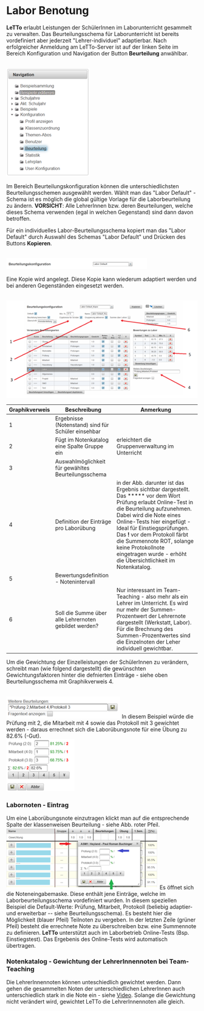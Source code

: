# Labor Benotung
**LeTTo** erlaubt Leistungen der SchülerInnen im Laborunterricht gesammelt zu verwalten. Das Beurteilungsschema für Laborunterricht ist bereits vordefiniert aber jederzeit "Lehrer-individuel" adaptierbar. Nach erfolgreicher Anmeldung am LeTTo-Server ist auf der linken Seite im Bereich Konfiguration und Navigation der Button **Beurteilung** anwählbar.

<br>![220px-ClipCapIt-201002-133315.PNG](220px-ClipCapIt-201002-133315.PNG)

Im Bereich Beurteilungskonfiguration können die unterschiedlichsten Beurteilungsschemen ausgewählt werden. Wählt man das "Labor Default" - Schema ist es möglich die global gültige Vorlage für die Laborbeurteilung zu ändern. **VORSICHT**: Alle LehrerInnen bzw. deren Beurteilungen, welche dieses Schema verwenden (egal in welchen Gegenstand) sind dann davon betroffen.

Für ein individuelles Labor-Beurteilungsschema kopiert man das "Labor Default" durch Auswahl des Schemas "Labor Default" und Drücken des Buttons **Kopieren**. 

<br>![370px-ClipCapIt-201001-212902.PNG](370px-ClipCapIt-201001-212902.PNG)

Eine Kopie wird angelegt. Diese Kopie kann wiederum adaptiert werden und bei anderen Gegenständen eingesetzt werden.

<br>![570px-ClipCapIt-201001-214519.PNG](570px-ClipCapIt-201001-214519.PNG)


| Graphikverweis | Beschreibung                                          | Anmerkung                                                                                                                                                                                                                                                                                                                                                                                |
|----------------|-------------------------------------------------------|------------------------------------------------------------------------------------------------------------------------------------------------------------------------------------------------------------------------------------------------------------------------------------------------------------------------------------------------------------------------------------------|
| 1              | Ergebnisse (Notenstand) sind für Schüler einsehbar    |                                                                                                                                                                                                                                                                                                                                                                                          |
| 2              | Fügt im Notenkatalog eine Spalte Gruppe ein           | erleichtert die Gruppenverwaltung im Unterricht                                                                                                                                                                                                                                                                                                                                          |
| 3              | Auswahlmöglichkeit für gewähltes Beurteilungsschema   |                                                                                                                                                                                                                                                                                                                                                                                          |
| 4              | Definition der Einträge pro Laborübung                | in der Abb. darunter ist das Ergebnis sichtbar dargestellt. Das ***** vor dem Wort Prüfung erlaubt Online-Test in die Beurteilung aufzunehmen. Dabei wird die Note eines Online-Tests hier eingefügt - Ideal für Einstiegsprüfungen. Das **!** vor dem Protokoll färbt die Summennote ROT, solange keine Protokollnote eingetragen wurde - erhöht die Übersichtlichkeit im Notenkatalog. |
| 5              | Bewertungsdefinition - Notenintervall                 |                                                                                                                                                                                                                                                                                                                                                                                          |
| 6              | Soll die Summe über alle Lehrernoten gebildet werden? | Nur interessant im Team-Teaching - also mehr als ein Lehrer im Unterricht. Es wird nur mehr der Summen-Prozentwert der Lehrernote dargestellt (Werkstatt, Labor). Für die Brechnung des Summen-Prozentwertes sind die Einzelnoten der Leher individuell gewichtbar.                                                                                                                      |



Um die Gewichtung der Einzelleistungen der SchülerInnen zu verändern, schreibt man (wie folgend dargestellt) die gewünschten Gewichtungsfaktoren hinter die defnierten Einträge - siehe oben Beurteilungsschema mit Graphikverweis 4.

<br>![300px-ClipCapIt-201001-221510.PNG](300px-ClipCapIt-201001-221510.PNG)
In diesem Beispiel würde die Prüfung mit 2, die Mitarbeit mit 4 sowie das Protokoll mit 3 gewichtet werden - daraus errechnet sich die Laborübungsnote für eine Übung zu 82.6% (-Gut).
<br>![180px-ClipCapIt-201002-135638.PNG](180px-ClipCapIt-201002-135638.PNG)

###  Labornoten - Eintrag 
Um eine Laborübungsnote einzutragen klickt man auf die entsprechende Spalte der klassenweisen Beurteilung - siehe Abb. roter Pfeil.
<br>![400px-ClipCapIt-201002-144736.PNG](400px-ClipCapIt-201002-144736.PNG)
Es öffnet sich die Noteneingabemaske. Diese enthält jene Einträge, welche im Laborbeurteilungsschema vordefiniert wurden. In diesem speziellen Beispiel die Default-Werte: Prüfung, Mitarbeit, Protokoll (beliebig adaptier- und erweiterbar -- siehe Beurteilungsschema).
Es besteht hier die Möglichkeit (blauer Pfeil) Teilnoten zu vergeben. In der letzten Zeile (grüner Pfeil) besteht die errechnete Note zu überschreiben bzw. eine Summennote zu definieren. **LeTTo** unterstützt auch im Laborbetrieb Online-Tests (Bsp. Einstiegstest). Das Ergebenis des Online-Tests wird automatisch übertragen.

###  Notenkatalog - Gewichtung der LehrerInnennoten bei Team-Teaching 
Die LehrerInnennoten können unteschiedlich gewichtet werden. Dann gehen die gesammelten Noten der unterschiedlichen LehrerInnen auch unterschiedlich stark in die Note ein - siehe [Video](https://youtu.be/qGjJTbg7-kw). Solange die Gewichtung nicht verändert wird, gewichtet LeTTo die LehrerInnennoten alle gleich.


